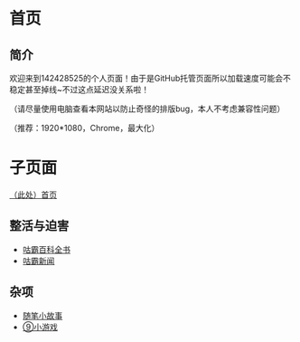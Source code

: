 # 首页
## 简介
欢迎来到142428525的个人页面！由于是GitHub托管页面所以加载速度可能会不稳定甚至掉线~不过这点延迟没关系啦！

（请尽量使用电脑查看本网站以防止奇怪的排版bug，本人不考虑兼容性问题）

（推荐：1920*1080，Chrome，最大化）

# 子页面
[（此处）首页](https://142428525.github.io/index)
## 整活与迫害
- [咕霸百科全书](https://142428525.github.io/MGE/index)
- [咕霸新闻](https://142428525.github.io/news)

## 杂项
- [随笔小故事](https://142428525.github.io/short_story)
- [⑨小游戏](https://142428525.github.io/chiruno)
